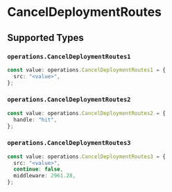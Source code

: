 # CancelDeploymentRoutes


## Supported Types

### `operations.CancelDeploymentRoutes1`

```typescript
const value: operations.CancelDeploymentRoutes1 = {
  src: "<value>",
};
```

### `operations.CancelDeploymentRoutes2`

```typescript
const value: operations.CancelDeploymentRoutes2 = {
  handle: "hit",
};
```

### `operations.CancelDeploymentRoutes3`

```typescript
const value: operations.CancelDeploymentRoutes3 = {
  src: "<value>",
  continue: false,
  middleware: 2961.28,
};
```

